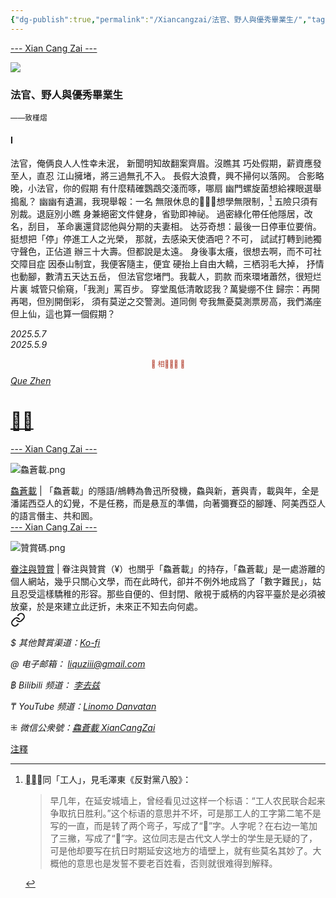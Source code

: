 ```yaml
---
{"dg-publish":true,"permalink":"/Xiancangzai/法官、野人與優秀畢業生/","tags":["李去兹","槿熠"],"created":"2025-05-06T11:00:50.344+08:00"}
---
```



<div class="splitline"><a href="https://www.xiancangzai.com/">--- Xian Cang Zai ---</a></div>

![](https://i.pinimg.com/736x/5b/f2/b6/5bf2b6e3ec875ef72b865270b12ade06.jpg)

### 法官、野人與優秀畢業生

<small>——致槿熠</small>

#### Ⅰ

法官，俺俩良人人性幸未泯，
新聞明知故翻案齊眉。沒瞧其
巧处假期，薪資應發至人，直忍
江山擁堵，將三過無孔不入。
長假大浪費，興不掃何以落网。
合影略晚，小法官，你的假期
有什麼精確鸚鵡交淺而啄，哪扇
幽門螺旋菌想給裸眼選舉搗亂？
幽幽有遺漏，我現舉報：一名
無限休息的󿯮󶠋，想學無限制，[^1]
五險只須有別裁。退庭別小瞧
身兼絕密文件健身，省勁即神祕。
過密綠化帶任他隱居，改名，刮目，
革命裏還貸認他與分期的夫妻相。
达芬奇想：最後一日停車位要俏。
挺想把「停」停進工人之光榮，
那就，去感染天使酒吧？不可，
試試打轉到祂獨守聲色，正佔道
辦三十大壽。但都說是太遠。
身後事太癢，很想去啊，而不可社交障目症
因泰山制宜，我便客隨主，便宜
硬抬上自由大轎，三栖羽毛大掉，
抒情也動腳，數清五天达五岳，
但法官您堵門。我載人，罰款
而來環堵蕭然，很短烂片裏
城管只偷窺，「我測」罵百步。
穿堂風低清敢認我？萬變绷不住
歸宗：再開再喝，但別開倒彩，
須有莫逆之交警測。道同側
夸我無憂莫測票房高，我們滿座
但上仙，這也算一個假期？

<cite>2025.5.7<br>2025.5.9</cite>


<div class="spacer"></div>

<p style="text-align:center;color:#B54434;font-size:0.8em;">▮ 相𨳹󾗖􁴆 ▮</p>

<div class="header-container">
    <div class="triangle"></div>
    <div class="collect-media" style="background-image: url('https://www.xiancangzai.com/img/user/%E9%99%84%E4%BB%B6/attachment/%F0%A3%AA%8A%E8%B2%9E.png');">
        <a href="https://www.xiancangzai.com/Xiancangzai/%F0%A3%AA%8A%E8%B2%9E/" class="ncard-link"></a>
        <div class="collect-text">
            <a href="https://www.xiancangzai.com/Xiancangzai/%F0%A3%AA%8A%E8%B2%9E/">
                <cite>Que Zhen</cite>
                <h1>𣪊貞</h1>
            </a>
        </div>
    </div>
</div>


<div class="splitline"><a href="https://www.xiancangzai.com/">--- Xian Cang Zai ---</a></div>

![鱻蒼載.png](/img/user/%E9%99%84%E4%BB%B6/%E9%99%84%E4%BB%B62024/%E9%B1%BB%E8%92%BC%E8%BC%89.png)

<div class="note"><ins>鱻蒼載</ins> | 「鱻蒼載」的隱語/鴘轉為魯迅所發機，鱻與新，蒼與青，載與年，全是潘諾西亞人的幻覺，不是任務，而是悬亙的準備，向著彌賽亞的腳踵、阿美西亞人的語言僭主、共和囻。</div>


<div class="splitline"><a href="https://www.xiancangzai.com/">--- Xian Cang Zai ---</a></div>

![贊賞碼.png](/img/user/%E9%99%84%E4%BB%B6/%E9%99%84%E4%BB%B62024/%E8%B4%8A%E8%B3%9E%E7%A2%BC.png)

<div class="note"><ins>眷注與贊賞</ins> | 眷注與贊賞（¥）也關乎「鱻蒼載」的持存，「鱻蒼載」是一處游離的個人網站，幾乎只關心文學，而在此時代，卻并不例外地成爲了「數字難民」，姑且忍受這樣驕稚的形容。那些自便的、但封閉、敞視于威柄的内容平臺於是必須被放棄，於是來建立此迂折，未來正不知去向何處。</div>


<div class="transclusion internal-embed is-loaded"><a class="markdown-embed-link" href="/Xiancangzai/LinkTree/" aria-label="Open link"><svg xmlns="http://www.w3.org/2000/svg" width="24" height="24" viewBox="0 0 24 24" fill="none" stroke="currentColor" stroke-width="2" stroke-linecap="round" stroke-linejoin="round" class="svg-icon lucide-link"><path d="M10 13a5 5 0 0 0 7.54.54l3-3a5 5 0 0 0-7.07-7.07l-1.72 1.71"></path><path d="M14 11a5 5 0 0 0-7.54-.54l-3 3a5 5 0 0 0 7.07 7.07l1.71-1.71"></path></svg></a><div class="markdown-embed">





<cite>$ 其他贊賞渠道：[Ko-fi](https://ko-fi.com/xiancangzai)</cite>

<cite>@ 电子邮箱： liquziii@gmail.com </cite>

<cite>฿ Bilibili 频道： [李去兹](https://space.bilibili.com/1676863200)</cite>

<cite>₸ YouTube 频道：[Linomo Danvatan](http://www.youtube.com/@LinomoDanvatan) </cite>

<cite>⁜ 微信公衆號：[鱻蒼載 XianCangZai](https://mp.weixin.qq.com/s/yneTMt9zIapGXF9yfuvOkg)</cite>


</div></div>


<div class="note"><ins>注釋</ins></div>

[^1]: <ins>󿯮󶠋</ins>：同「工人」，見毛澤東《反對黨八股》：

	> 早几年，在延安城墙上，曾经看见过这样一个标语：“工人农民联合起来争取抗日胜利。”这个标语的意思并不坏，可是那工人的工字第二笔不是写的一直，而是转了两个弯子，写成了“󿯮”字。人字呢？在右边一笔加了三撇，写成了“󶠋”字。这位同志是古代文人学士的学生是无疑的了，可是他却要写在抗日时期延安这地方的墙壁上，就有些莫名其妙了。大概他的意思也是发誓不要老百姓看，否则就很难得到解释。
